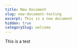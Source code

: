 ```yaml
---
title: New Document
slug: new-document-testing
excerpt: This is a new document
hidden: true
categorySlug: welcome
---
```

This is a test
